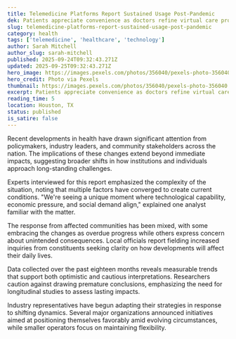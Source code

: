 ```yaml
---
title: Telemedicine Platforms Report Sustained Usage Post-Pandemic
dek: Patients appreciate convenience as doctors refine virtual care protocols
slug: telemedicine-platforms-report-sustained-usage-post-pandemic
category: health
tags: ['telemedicine', 'healthcare', 'technology']
author: Sarah Mitchell
author_slug: sarah-mitchell
published: 2025-09-24T09:32:43.271Z
updated: 2025-09-25T09:32:43.271Z
hero_image: https://images.pexels.com/photos/356040/pexels-photo-356040.jpeg?auto=compress&cs=tinysrgb&w=1200
hero_credit: Photo via Pexels
thumbnail: https://images.pexels.com/photos/356040/pexels-photo-356040.jpeg?auto=compress&cs=tinysrgb&w=400
excerpt: Patients appreciate convenience as doctors refine virtual care protocols
reading_time: 5
location: Houston, TX
status: published
is_satire: false
---
```


Recent developments in health have drawn significant attention from policymakers, industry leaders, and community stakeholders across the nation. The implications of these changes extend beyond immediate impacts, suggesting broader shifts in how institutions and individuals approach long-standing challenges.

Experts interviewed for this report emphasized the complexity of the situation, noting that multiple factors have converged to create current conditions. "We're seeing a unique moment where technological capability, economic pressure, and social demand align," explained one analyst familiar with the matter.

The response from affected communities has been mixed, with some embracing the changes as overdue progress while others express concern about unintended consequences. Local officials report fielding increased inquiries from constituents seeking clarity on how developments will affect their daily lives.

Data collected over the past eighteen months reveals measurable trends that support both optimistic and cautious interpretations. Researchers caution against drawing premature conclusions, emphasizing the need for longitudinal studies to assess lasting impacts.

Industry representatives have begun adapting their strategies in response to shifting dynamics. Several major organizations announced initiatives aimed at positioning themselves favorably amid evolving circumstances, while smaller operators focus on maintaining flexibility.